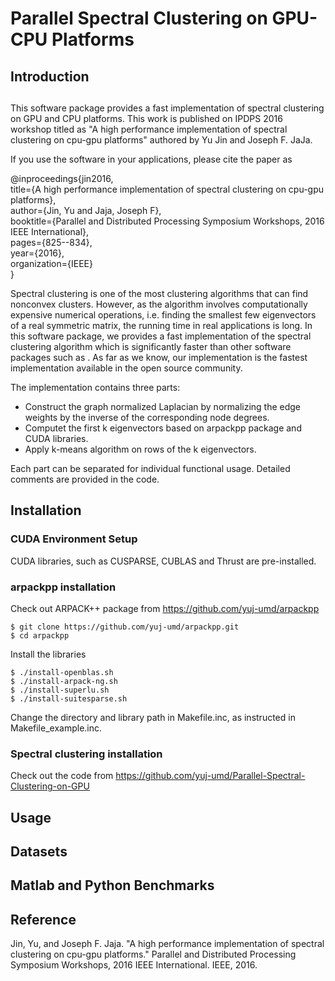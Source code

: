 # Parallel Spectral Clustering on GPU-CPU Platforms

## Introduction
##

This software package provides a fast implementation of spectral clustering on GPU and CPU platforms. This work is published on IPDPS 2016 workshop titled as "A high performance implementation of spectral clustering on cpu-gpu platforms" authored by Yu Jin and Joseph F. JaJa. 

If you use the software in your applications, please cite the paper as


@inproceedings{jin2016,  
  title={A high performance implementation of spectral clustering on cpu-gpu platforms},  
  author={Jin, Yu and Jaja, Joseph F},  
  booktitle={Parallel and Distributed Processing Symposium Workshops, 2016 IEEE International},  
  pages={825--834},  
  year={2016},  
  organization={IEEE}  
}



Spectral clustering is one of the most clustering algorithms that can find nonconvex clusters. However, as the algorithm involves computationally expensive numerical operations, i.e. finding the smallest few eigenvectors of a real symmetric matrix, the running time in real applications is long. In this software package, we provides a fast implementation of the spectral clustering algorithm which is significantly faster than other software packages such as . As far as we know, our implementation is the fastest implementation available in the open source community. 

The implementation contains three parts:

- Construct the graph normalized Laplacian by normalizing the edge weights by the inverse of the corresponding node degrees.
- Computet the first k eigenvectors based on arpackpp package and CUDA libraries.
- Apply k-means algorithm on rows of the k eigenvectors. 

Each part can be separated for individual functional usage. Detailed comments are provided in the code.


## Installation
### CUDA Environment Setup
CUDA libraries, such as CUSPARSE, CUBLAS and Thrust are pre-installed. 

### arpackpp installation
Check out ARPACK++ package from https://github.com/yuj-umd/arpackpp

```
$ git clone https://github.com/yuj-umd/arpackpp.git
$ cd arpackpp
```

Install the libraries

```
$ ./install-openblas.sh
$ ./install-arpack-ng.sh
$ ./install-superlu.sh
$ ./install-suitesparse.sh

```
Change the directory and library path in Makefile.inc, as instructed in Makefile_example.inc.

### Spectral clustering installation
Check out the code from https://github.com/yuj-umd/Parallel-Spectral-Clustering-on-GPU


## Usage


## Datasets


## Matlab and Python Benchmarks

## Reference
Jin, Yu, and Joseph F. Jaja. "A high performance implementation of spectral clustering on cpu-gpu platforms." Parallel and Distributed Processing Symposium Workshops, 2016 IEEE International. IEEE, 2016.
